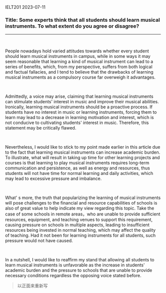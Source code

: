 IELT201 2023-07-11

### Title: Some experts think that all students should learn musical instruments. To what extent do you agree or disagree?

---

<br/>

People nowadays hold varied attitudes towards whether every student should learn musical instruments in campus, while in some ways it may seem reasonable that learning a kind of musical instrument can lead to a series of benefits, which, from my perspective, suffers from both logical and factual fallacies, and I tend to believe that the drawbacks of learning musical instruments as a compulsory course far overweigh it advantages.

<br/>

Admittedly, a voice may arise, claiming that learning musical instruments can stimulate students' interest in music and improve their musical abilities. Ironically, learning musical instruments should be a proactive process. If students have no interest in music or learning instruments, forcing them to learn may lead to a decrease in learning motivation and interest, which is not conducive to cultivating students' interest in music. Therefore, this statement may be critically flawed. 

<br/>

Nevertheless, I would like to stick to my point made earlier in this article due to the fact that learning musical instruments can increase academic burden. To illustrate, what will result in taking up time for other learning projects and courses is that learning to play musical instruments requires long-term communication and persistence, as well as energy and resources, thus students will not have time for normal learning and daily activities, which may lead to excessive pressure and imbalance.

<br/>

What' s more, the truth that popularizing the learning of musical instruments will pose challenges to the financial and resource capabilities of schools is also of great value to help indicate my view regarding this topic. Take the case of some schools in remote areas，who are unable to provide sufficient resources, equipment, and teaching venues to support this requirement, causing pressure on schools in multiple aspects, leading to insufficient resources being invested in normal teaching, which may affect the quality of teaching. Had it not been for learning instruments for all students, such pressure would not have caused.

<br/>

In a nutshell, I would like to reaffirm my stand that allowing all students to learn musical instruments is unfavorable as the increase in students' academic burden and the pressure to schools that are unable to provide necessary conditions regardless the opposing voice stated before.


>以正面来重新写
